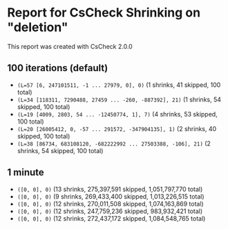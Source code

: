 # Report for CsCheck Shrinking on "deletion"

This report was created with CsCheck 2.0.0

## 100 iterations (default)

* ``(L=57 [6, 247101511, -1 ... 27979, 0], 0)`` (1 shrinks, 41 skipped, 100 total)
* ``(L=34 [118311, 7290488, 27459 ... -260, -887392], 21)`` (1 shrinks, 54 skipped, 100 total)
* ``(L=19 [4009, 2803, 54 ... -12450774, 1], 7)`` (4 shrinks, 53 skipped, 100 total)
* ``(L=20 [26005412, 0, -57 ... 291572, -347904135], 1)`` (2 shrinks, 40 skipped, 100 total)
* ``(L=38 [86734, 683108120, -682222992 ... 27503388, -106], 21)`` (2 shrinks, 54 skipped, 100 total)

## 1 minute

* ``([0, 0], 0)`` (13 shrinks, 275,397,591 skipped, 1,051,797,770 total)
* ``([0, 0], 0)`` (9 shrinks, 269,433,400 skipped, 1,013,226,515 total)
* ``([0, 0], 0)`` (12 shrinks, 270,011,508 skipped, 1,074,163,869 total)
* ``([0, 0], 0)`` (12 shrinks, 247,759,236 skipped, 983,932,421 total)
* ``([0, 0], 0)`` (12 shrinks, 272,437,172 skipped, 1,084,548,765 total)
